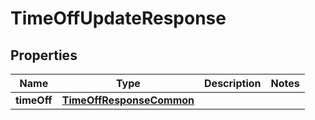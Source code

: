

# TimeOffUpdateResponse


## Properties

| Name | Type | Description | Notes |
|------------ | ------------- | ------------- | -------------|
|**timeOff** | [**TimeOffResponseCommon**](TimeOffResponseCommon.md) |  |  |



